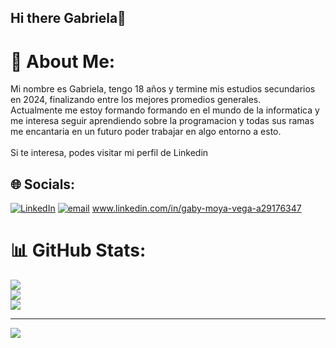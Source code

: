 ## Hi there Gabriela👋
# 💫 About Me:
Mi nombre es Gabriela, tengo 18 años y termine mis estudios secundarios en 2024, finalizando entre los mejores promedios generales. <br>Actualmente me estoy formando formando en el mundo de la informatica y me interesa seguir aprendiendo sobre la programacion y todas sus ramas <br>me encantaria en un futuro poder trabajar en algo entorno a esto.<br><br>Si te interesa, podes visitar mi perfil de Linkedin


## 🌐 Socials:
[![LinkedIn](https://img.shields.io/badge/LinkedIn-%230077B5.svg?logo=linkedin&logoColor=white)](https://linkedin.com/in/www.linkedin.com/in/gaby-moya-vega-a29176347) [![email](https://img.shields.io/badge/Email-D14836?logo=gmail&logoColor=white)](mailto:gmoyavega06@gmail.com) www.linkedin.com/in/gaby-moya-vega-a29176347
# 📊 GitHub Stats:
![](https://github-readme-stats.vercel.app/api?username=gmoyavega&theme=dark&hide_border=false&include_all_commits=false&count_private=false)<br/>
![](https://nirzak-streak-stats.vercel.app/?user=gmoyavega&theme=dark&hide_border=false)<br/>
![](https://github-readme-stats.vercel.app/api/top-langs/?username=gmoyavega&theme=dark&hide_border=false&include_all_commits=false&count_private=false&layout=compact)

---
[![](https://visitcount.itsvg.in/api?id=gmoyavega&icon=0&color=0)](https://visitcount.itsvg.in)

<!-- Proudly created with GPRM ( https://gprm.itsvg.in ) -->
<!--
**gmoyavega/gmoyavega** is a ✨ _special_ ✨ repository because its `README.md` (this file) appears on your GitHub profile.

Here are some ideas to get you started:

- 🔭 I’m currently working on ...
- 🌱 I’m currently learning ...
- 👯 I’m looking to collaborate on ...
- 🤔 I’m looking for help with ...
- 💬 Ask me about ...
- 📫 How to reach me: ...
- 😄 Pronouns: ...
- ⚡ Fun fact: ...
-->
